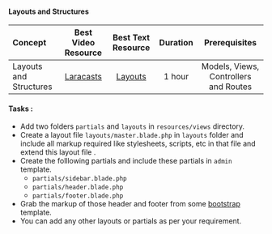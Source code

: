 #### Layouts and Structures

Concept | Best Video Resource | Best Text Resource | Duration | Prerequisites
:-- | :--: | :--: | :--: | :--:
Layouts and Structures | [Laracasts](https://laracasts.com/series/laravel-from-scratch-2017/episodes/10) | [Layouts](https://laravel.com/docs/5.4/blade#template-inheritance) | 1 hour | Models, Views, Controllers and Routes

#### Tasks :
- Add two folders `partials` and `layouts` in `resources/views` directory.
- Create a layout file `layouts/master.blade.php` in `layouts` folder and include all markup required like stylesheets, scripts, etc in that file and extend this layout file .
- Create the folllowing partials and include these partials in `admin` template.
    - `partials/sidebar.blade.php`
    - `partials/header.blade.php`
    - `partials/footer.blade.php`
- Grab the markup of those header and footer from some [bootstrap](https://getbootstrap.com/examples/blog/) template.  
- You can add any other layouts or partials as per your requirement.
